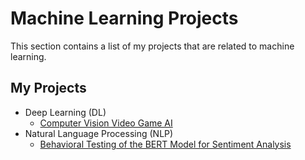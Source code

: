 # Machine Learning Projects

This section contains a list of my projects that are related to machine learning.

## My Projects
- Deep Learning (DL)
  - [Computer Vision Video Game AI](../machine_learning/computer-vision-video-game-ai.md)
- Natural Language Processing (NLP)
  - [Behavioral Testing of the BERT Model for Sentiment Analysis](../machine_learning/behavior-testing-bert-for-sentiment-analysis.md)